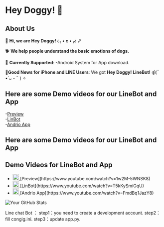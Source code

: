 # Hey Doggy! 🐾
## About Us

🐶 **Hi, we are Hey Doggy!** ૮₍ • ᴥ • ₎ა ♪

🐕 **We help people understand the basic emotions of dogs.**

🦴 **Currently Supported**:
-Android System for App download.

🐩**Good News for iPhone and LINE Users**:
We got **Hey Doggy! LineBot!** ദ്ദി(˵ •̀ ᴗ - ˵ ) ✧


## Here are some Demo videos for our LineBot and App
-[Preview](https://www.youtube.com/watch?v=1w2M-5WNSK8)  
-[LinBot](https://www.youtube.com/watch?v=T5kKySmiGqU)  
-[Andrio App](https://www.youtube.com/watch?v=FmdBq1JazY8)

## Here are some Demo videos for our LineBot and App






## Demo Videos for LineBot and App


- <a href="https://www.youtube.com/watch?v=1w2M-5WNSK8" target="_blank">
    <img src="https://upload.wikimedia.org/wikipedia/commons/thumb/4/42/YouTube_icon_%282013-2017%29.png/480px-YouTube_icon_%282013-2017%29.png" alt="YouTube Logo" width="20" height="20">
  </a> [Preview](https://www.youtube.com/watch?v=1w2M-5WNSK8)

- <a href="https://www.youtube.com/watch?v=T5kKySmiGqU" target="_blank">
    <img src="https://upload.wikimedia.org/wikipedia/commons/thumb/4/42/YouTube_icon_%282013-2017%29.png/480px-YouTube_icon_%282013-2017%29.png" alt="YouTube Logo" width="20" height="20">
  </a> [LinBot](https://www.youtube.com/watch?v=T5kKySmiGqU)

- <a href="https://www.youtube.com/watch?v=FmdBq1JazY8" target="_blank">
    <img src="https://upload.wikimedia.org/wikipedia/commons/thumb/4/42/YouTube_icon_%282013-2017%29.png/480px-YouTube_icon_%282013-2017%29.png" alt="YouTube Logo" width="20" height="20">
  </a> [Andrio App](https://www.youtube.com/watch?v=FmdBq1JazY8)






![Your GitHub Stats](https://github-readme-stats.vercel.app/api?username=YourGitHubUsername&show_icons=true&theme=tokyonight)
















Line chat Bot ： 
  step1：you need to create a development account.
  step2：fill congig.ini.
  step3：update app.py.
